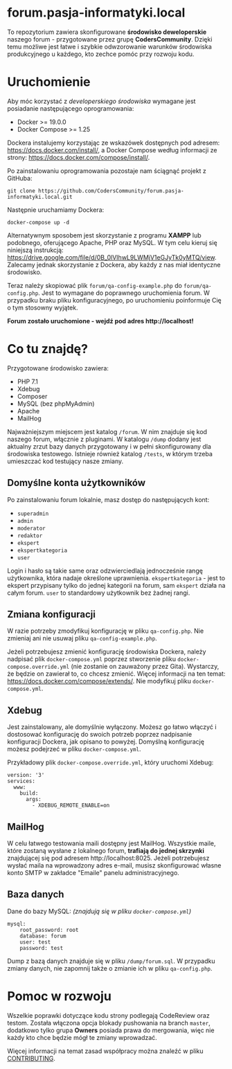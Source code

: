 # forum.pasja-informatyki.local
To repozytorium zawiera skonfigurowane **środowisko deweloperskie** naszego forum - przygotowane przez grupę **CodersCommunity**. Dzięki temu możliwe jest łatwe i szybkie odwzorowanie warunków środowiska produkcyjnego u każdego, kto zechce pomóc przy rozwoju kodu.

# Uruchomienie
Aby móc korzystać z *developerskiego środowiska* wymagane jest posiadanie następującego oprogramowania:

- Docker >= 19.0.0
- Docker Compose >= 1.25

Dockera instalujemy korzystając ze wskazówek dostępnych pod adresem: https://docs.docker.com/install/, a Docker Compose według informacji ze strony: https://docs.docker.com/compose/install/.

Po zainstalowaniu oprogramowania pozostaje nam ściągnąć projekt z GitHuba:
```
git clone https://github.com/CodersCommunity/forum.pasja-informatyki.local.git
```

Następnie uruchamiamy Dockera:
```
docker-compose up -d
```

Alternatywnym sposobem  jest skorzystanie z programu **XAMPP** lub podobnego, oferującego Apache, PHP oraz MySQL. W tym celu kieruj się niniejszą instrukcją: 
https://drive.google.com/file/d/0B_0lVIhwL9LWMjV1eGJyTk0yMTQ/view. Zalecamy jednak skorzystanie z Dockera, aby każdy z nas miał identyczne środowisko.

Teraz należy skopiować plik `forum/qa-config-example.php` do `forum/qa-config.php`. Jest to wymagane do poprawnego uruchomienia forum. W przypadku braku pliku konfiguracyjnego, po uruchomieniu poinformuje Cię o tym stosowny wyjątek.

**Forum zostało uruchomione - wejdź pod adres http://localhost!**

# Co tu znajdę?
Przygotowane środowisko zawiera:

- PHP 7.1
- Xdebug
- Composer
- MySQL (bez phpMyAdmin)
- Apache
- MailHog

Najważniejszym miejscem jest katalog `/forum`. W nim znajduje się kod naszego forum, włącznie z pluginami. W katalogu `/dump` dodany jest aktualny zrzut bazy danych przygotowany i w pełni skonfigurowany dla środowiska testowego. Istnieje również katalog `/tests`, w którym trzeba umieszczać kod testujący nasze zmiany.

## Domyślne konta użytkowników
Po zainstalowaniu forum lokalnie, masz dostęp do następujących kont:

- `superadmin`
- `admin`
- `moderator`
- `redaktor`
- `ekspert`
- `ekspertkategoria`
- `user`

Login i hasło są takie same oraz odzwierciedlają jednocześnie rangę użytkownika, która nadaje określone uprawnienia. `ekspertkategoria` - jest to ekspert przypisany tylko do jednej kategorii na forum, sam `ekspert` działa na całym forum. `user` to standardowy użytkownik bez żadnej rangi.

## Zmiana konfiguracji
W razie potrzeby zmodyfikuj konfigurację w pliku `qa-config.php`. Nie zmieniaj ani nie usuwaj pliku `qa-config-example.php`.

Jeżeli potrzebujesz zmienić konfigurację środowiska Dockera, należy nadpisać plik `docker-compose.yml` poprzez stworzenie pliku `docker-compose.override.yml` (nie zostanie on zauważony przez Gita). Wystarczy, że będzie on zawierał to, co chcesz zmienić. Więcej informacji na ten temat: https://docs.docker.com/compose/extends/. Nie modyfikuj pliku `docker-compose.yml`.

## Xdebug
Jest zainstalowany, ale domyślnie wyłączony. Możesz go łatwo włączyć i dostosować konfigurację do swoich potrzeb poprzez nadpisanie konfiguracji Dockera, jak opisano to powyżej. Domyślną konfigurację możesz podejrzeć w pliku `docker-compose.yml`.

Przykładowy plik `docker-compose.override.yml`, który uruchomi Xdebug:
```
version: '3'
services:
  www:
    build:
      args:
        - XDEBUG_REMOTE_ENABLE=on
```

## MailHog
W celu łatwego testowania maili dostępny jest MailHog. Wszystkie maile, które zostaną wysłane z lokalnego forum, **trafiają do jednej skrzynki** znajdującej się pod adresem http://localhost:8025. Jeżeli potrzebujesz wysłać maila na wprowadzony adres e-mail, musisz skonfigurować własne konto SMTP w zakładce "Emaile" panelu administracyjnego.

## Baza danych
Dane do bazy MySQL: *(znajdują się w pliku `docker-compose.yml`)*

```
mysql:
    root_password: root
    database: forum
    user: test
    password: test
```

Dump z bazą danych znajduje się w pliku `/dump/forum.sql`. W przypadku zmiany danych, nie zapomnij także o zmianie ich w pliku `qa-config.php`.

# Pomoc w rozwoju
Wszelkie poprawki dotyczące kodu strony podlegają CodeReview oraz testom.
Została włączona opcja blokady pushowania na branch `master`, dodatkowo tylko grupa **Owners** posiada prawa do mergowania, więc nie każdy kto chce będzie mógł te zmiany wprowadzać.

Więcej informacji na temat zasad współpracy można znaleźć w pliku [CONTRIBUTING](https://github.com/CodersCommunity/forum.pasja-informatyki.local/blob/master/CONTRIBUTING.md).
